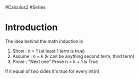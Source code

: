 #Calculus2 #Series 

# Introduction
The idea behind the math induction is 
1. Show : n = 1 (at least 1 term is true)
2. Assume : n = k (k can be anything second term, third term)
3. Prove : "Next one" Prove n = k + 1 is True

If it equal of two sides it's true for every int(n)
